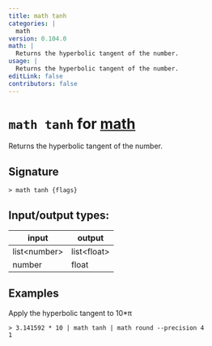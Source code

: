 ```yaml
---
title: math tanh
categories: |
  math
version: 0.104.0
math: |
  Returns the hyperbolic tangent of the number.
usage: |
  Returns the hyperbolic tangent of the number.
editLink: false
contributors: false
---
```

<!-- This file is automatically generated. Please edit the command in https://github.com/nushell/nushell instead. -->

# `math tanh` for [math](/commands/categories/math.md)

<div class='command-title'>Returns the hyperbolic tangent of the number.</div>

## Signature

```> math tanh {flags} ```


## Input/output types:

| input        | output      |
| ------------ | ----------- |
| list\<number\> | list\<float\> |
| number       | float       |
## Examples

Apply the hyperbolic tangent to 10*π
```nu
> 3.141592 * 10 | math tanh | math round --precision 4
1
```
